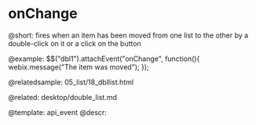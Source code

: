 onChange
=============


@short: fires when an item has been moved from one list to the other by a double-click on it or a click on the button 
	

@example: 
$$("dbl1").attachEvent("onChange", function(){
    webix.message("The item was moved");
});
	
@relatedsample:
05_list/18_dbllist.html	
    
@related: 
	desktop/double_list.md

@template:	api_event
@descr:




